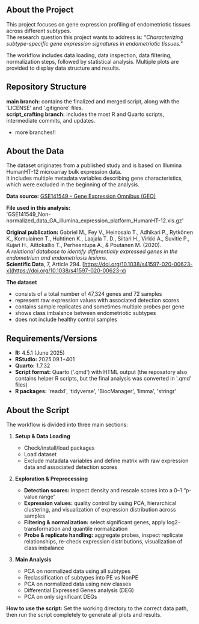 ## About the Project
This project focuses on gene expression profiling of endometriotic tissues across different subtypes.  
The research question this project wants to address is: *"Characterizing subtype-specific gene expression signatures in endometriotic tissues."*

The workflow includes data loading, data inspection, data filtering, normalization steps, followed by statistical analysis.
Multiple plots are provided to display data structure and results.


## Repository Structure
**main branch:** contains the finalized and merged script, along with the 'LICENSE' and '.gitignore' files.  
**script_crafting branch:** includes the most R and Quarto scripts, intermediate commits, and updates.

+ more branches!!


## About the Data
The dataset originates from a published study and is based on Illumina HumanHT-12 microarray bulk expression data.  
It includes multiple metadata variables describing gene characteristics, which were excluded in the beginning of the analysis.

**Data source:** 
[GSE141549 – Gene Expression Omnibus (GEO)](https://www.ncbi.nlm.nih.gov/geo/query/acc.cgi?acc=GSE141549)  

**File used in this analysis:**  
'GSE141549_Non-normalized_data_GA_illumina_expression_platform_HumanHT-12.xls.gz'

**Original publication:** 
Gabriel M., Fey V., Heinosalo T., Adhikari P., Rytkönen K., Komulainen T., Huhtinen K., Laajala T. D., Siitari H., Virkki A., Suvitie P., Kujari H., Aittokallio T., Perheentupa A., & Poutanen M. (2020).  
*A relational database to identify differentially expressed genes in the endometrium and endometriosis lesions.*  
**Scientific Data**, 7, Article 294. [https://doi.org/10.1038/s41597-020-00623-x](https://doi.org/10.1038/s41597-020-00623-x)

**The dataset**
- consists of a total number of 47,324 genes and 72 samples
- represent raw expression values with associated detection scores
- contains sample replicates and sometimes multiple probes per gene
- shows class imbalance between endometriotic subtypes
- does not include healthy control samples


## Requirements/Versions
- **R:** 4.5.1 (June 2025)
- **RStudio:** 2025.09.1+401
- **Quarto:** 1.7.32
- **Script format:** Quarto ('.qmd') with HTML output
    (the reposatory also contains helper R scripts, but the final analysis was converted in '.qmd' files)
- **R packages:** 'readxl', 'tidyverse', 'BiocManager', 'limma', 'stringr'


## About the Script
The workflow is divided into three main sections:

1) **Setup & Data Loading**
   - Check/install/load packages
   - Load dataset
   - Exclude matadata variables and  define matrix with raw expression data and associated detection scores

2) **Exploration & Preprocessing**
   - **Detection scores:** inspect density and rescale scores into a 0–1 “p-value range”
   - **Expression values:** quality control by using PCA, hierarchical clustering, and visualization of expression distribution across samples
   - **Filtering & normalization:** select significant genes, apply log2-transformation and quantile normalization
   - **Probe & replicate handling:** aggregate probes, inspect replicate relationships, re-check expression distributions, visualization of class imbalance

3) **Main Analysis**
   - PCA on normalized data using all subtypes
   - Reclassification of subtypes into PE vs NonPE
   - PCA on normalized data using new classes
   - Differential Expressed Genes analysis (DEG)
   - PCA on only significant DEGs


**How to use the script:** Set the working directory to the correct data path, then run the script completely to generate all plots and results.
